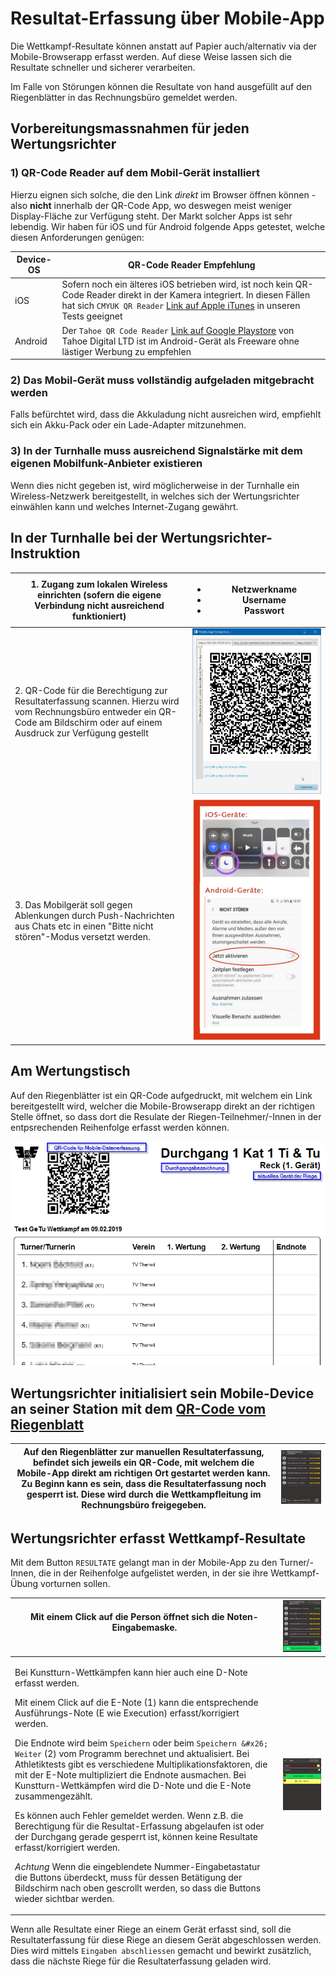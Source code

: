 # Resultat-Erfassung über Mobile-App

Die Wettkampf-Resultate können anstatt auf Papier auch/alternativ via der Mobile-Browserapp erfasst werden. Auf diese Weise lassen sich die Resultate schneller und sicherer verarbeiten.

Im Falle von Störungen können die Resultate von hand ausgefüllt auf den Riegenblätter in das Rechnungsbüro gemeldet werden.

## Vorbereitungsmassnahmen für jeden Wertungsrichter

### 1) QR-Code Reader auf dem Mobil-Gerät installiert

Hierzu eignen sich solche, die den Link _direkt_ im Browser öffnen können - also **nicht** innerhalb der QR-Code App, wo deswegen meist weniger Display-Fläche zur Verfügung steht. Der Markt solcher Apps ist sehr lebendig. Wir haben für iOS und für Android folgende Apps getestet, welche diesen Anforderungen genügen:

| Device-OS | QR-Code Reader Empfehlung                                                                                                                                                                                                                                                       |
| --------- | ------------------------------------------------------------------------------------------------------------------------------------------------------------------------------------------------------------------------------------------------------------------------------- |
| iOS       | Sofern noch ein älteres iOS betrieben wird, ist noch kein QR-Code Reader direkt in der Kamera integriert. In diesen Fällen hat sich `CMYUK QR Reader` [Link auf Apple iTunes](https://itunes.apple.com/de/app/cmyuk-qr-code-reader/id1083426097?mt=8) in unseren Tests geeignet |
| Android   | Der `Tahoe QR Code Reader` [Link auf Google Playstore](https://play.google.com/store/apps/details?id=com.gogoideal.qrcode.reader.barcode.scanner.flashlight\&hl=de) von Tahoe Digital LTD ist im Android-Gerät als Freeware ohne lästiger Werbung zu empfehlen                  |

### 2) Das Mobil-Gerät muss vollständig aufgeladen mitgebracht werden

Falls befürchtet wird, dass die Akkuladung nicht ausreichen wird, empfiehlt sich ein Akku-Pack oder ein Lade-Adapter mitzunehmen.

### 3) In der Turnhalle muss ausreichend Signalstärke mit dem eigenen Mobilfunk-Anbieter existieren

Wenn dies nicht gegeben ist, wird möglicherweise in der Turnhalle ein Wireless-Netzwerk bereitgestellt, in welches sich der Wertungsrichter einwählen kann und welches Internet-Zugang gewährt.

## In der Turnhalle bei der Wertungsrichter-Instruktion

| 1. Zugang zum lokalen Wireless einrichten (sofern die eigene Verbindung nicht ausreichend funktioniert)                                                                        | <ul><li>Netzwerkname</li><li>Username</li><li>Passwort</li></ul> |
| ------------------------------------------------------------------------------------------------------------------------------------------------------------------------------ | ---------------------------------------------------------------- |
| 2. QR-Code für die Berechtigung zur Resultaterfassung scannen. Hierzu wird vom Rechnungsbüro entweder ein QR-Code am Bildschirm oder auf einem Ausdruck zur Verfügung gestellt | ![](<../assets/mobile-register (1).png>)                         |
| 3. Das Mobilgerät soll gegen Ablenkungen durch Push-Nachrichten aus Chats etc in einen "Bitte nicht stören"-Modus versetzt werden.                                             | ![](../assets/how-to-config-quiet-mode.png)                      |

## Am Wertungstisch

Auf den Riegenblätter ist ein QR-Code aufgedruckt, mit welchem ein Link bereitgestellt wird, welcher die Mobile-Browserapp direkt an der richtigen Stelle öffnet, so dass dort die Resulate der Riegen-Teilnehmer/-Innen in der entpsrechenden Reihenfolge erfasst werden können.

![](../assets/riegenblaetter.png)

## Wertungsrichter initialisiert sein Mobile-Device an seiner Station mit dem [QR-Code vom Riegenblatt](wettkampf-netzwerk-wertungsrichter.md#qrcode-printouts)

| Auf den Riegenblätter zur manuellen Resultaterfassung, befindet sich jeweils ein QR-Code, mit welchem die Mobile-App direkt am richtigen Ort gestartet werden kann. Zu Beginn kann es sein, dass die Resultaterfassung noch gesperrt ist. Diese wird durch die Wettkampfleitung im Rechnungsbüro freigegeben. | ![](<../assets/resultaterfassen-gesperrt (2).png>) |
| ------------------------------------------------------------------------------------------------------------------------------------------------------------------------------------------------------------------------------------------------------------------------------------------------------------- | -------------------------------------------------- |

## Wertungsrichter erfasst Wettkampf-Resultate

Mit dem Button `RESULTATE` gelangt man in der Mobile-App zu den Turner/-Innen, die in der Reihenfolge aufgelistet werden, in der sie ihre Wettkampf-Übung vorturnen sollen.

| <p>Mit einem Click auf die Person öffnet sich die Noten-Eingabemaske.<br><br></p>                                                                                                                                                                                                                                                                                                                                                                                                                                                                                                                                                                                                                                                                                                                                                                                                                                                                              | ![](<../assets/resultaterfassen-gestartet2 (1).png>)    |
| -------------------------------------------------------------------------------------------------------------------------------------------------------------------------------------------------------------------------------------------------------------------------------------------------------------------------------------------------------------------------------------------------------------------------------------------------------------------------------------------------------------------------------------------------------------------------------------------------------------------------------------------------------------------------------------------------------------------------------------------------------------------------------------------------------------------------------------------------------------------------------------------------------------------------------------------------------------- | ------------------------------------------------------- |
| <p>Bei Kunstturn-Wettkämpfen kann hier auch eine D-Note erfasst werden.</p><p>Mit einem Click auf die E-Note (1) kann die entsprechende Ausführungs-Note (E wie Execution) erfasst/korrigiert werden.</p><p>Die Endnote wird beim `Speichern` oder beim `Speichern &#x26; Weiter` (2) vom Programm berechnet und aktualisiert. Bei Athletiktests gibt es verschiedene Multiplikationsfaktoren, die mit der E-Note multipliziert die Endnote ausmachen. Bei Kunstturn-Wettkämpfen wird die D-Note und die E-Note zusammengezählt.</p><p>Es können auch Fehler gemeldet werden. Wenn z.B. die Berechtigung für die Resultat-Erfassung abgelaufen ist oder der Durchgang gerade gesperrt ist, können keine Resultate erfasst/korrigiert werden.</p><p><em>Achtung</em> Wenn die eingeblendete Nummer-Eingabetastatur die Buttons überdeckt, muss für dessen Betätigung der Bildschirm nach oben gescrollt werden, so dass die Buttons wieder sichtbar werden.</p> | ![](<../assets/resultcatcher-wertung-erfassen (2).png>) |

Wenn alle Resultate einer Riege an einem Gerät erfasst sind, soll die Resultaterfassung für diese Riege an diesem Gerät abgeschlossen werden. Dies wird mittels `Eingaben abschliessen` gemacht und bewirkt zusätzlich, dass die nächste Riege für die Resultaterfassung geladen wird.
